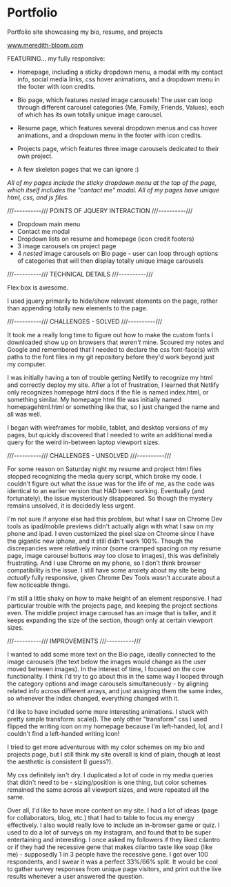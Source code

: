 # Portfolio
Portfolio site showcasing my bio, resume, and projects

www.meredith-bloom.com

FEATURING... my fully responsive:
 - Homepage,
    including a sticky dropdown menu,
    a modal with my contact info,
    social media links,
    css hover animations,
    and a dropdown menu in the footer with icon credits.

 - Bio page,
    which features *nested* image carousels!
    The user can loop through different carousel categories (Me, Family, Friends, Values), each of which has its own totally unique image carousel.

 - Resume page,
    which features several dropdown menus and css hover animations,
    and a dropdown menu in the footer with icon credits.

 - Projects page,
    which features three image carousels dedicated to their own project.

 - A few skeleton pages that we can ignore :)

*All of my pages include the sticky dropdown menu at the top of the page, which itself includes the "contact me" modal.*
*All of my pages have unique html, css, and js files.*


///----------///  POINTS OF JQUERY INTERACTION  ///----------///
- Dropdown main menu
- Contact me modal
- Dropdown lists on resume and homepage (icon credit footers)
- 3 image carousels on project page
- 4 *nested* image carousels on Bio page - user can loop through options of categories that will then display totally unique image carousels



///----------///  TECHNICAL DETAILS ///----------///

Flex box is awesome.

I used jquery primarily to hide/show relevant elements on the page, rather than appending totally new elements to the page.


///----------///  CHALLENGES - SOLVED  ///----------///

It took me a really long time to figure out how to make the custom fonts I downloaded show up on browsers that *weren't* mine. Scoured my notes and Google and remembered that I needed to declare the css font-face(s) with paths to the font files in my git repository before they'd work beyond just my computer.

I was initially having a ton of trouble getting Netlify to recognize my html and correctly deploy my site. After a lot of frustration, I learned that Netlify only recognizes homepage html docs if the file is named index.html, or something similar. My homepage html file was initially named homepagehtml.html or something like that, so I just changed the name and all was well.

I began with wireframes for mobile, tablet, and desktop versions of my pages, but
quickly discovered that I needed to write an additional media query for the weird in-between laptop viewport sizes.


///----------///  CHALLENGES - UNSOLVED  ///----------///

For some reason on Saturday night my resume and project html files stopped recognizing the media query script, which broke my code. I couldn't figure out what the issue was for the life of me, as the code was identical to an earlier version that HAD been working. Eventually (and fortunately), the issue mysteriously disappeared. So though the mystery remains unsolved, it is decidedly less urgent.

I'm not sure if anyone else had this problem, but what I saw on Chrome Dev tools as ipad/mobile previews didn't actually align with what I saw on my phone and ipad. I even customized the pixel size on Chrome since I have the gigantic new iphone, and it still didn't work 100%. Though the discrepancies were relatively minor (some cramped spacing on my resume page, image carousel buttons way too close to images), this was definitely frustrating. And I use Chrome on my phone, so I don't think browser compatibility is the issue. I still have some anxiety about my site being *actually* fully responsive, given Chrome Dev Tools wasn't accurate about a few noticeable things.

I'm still a little shaky on how to make height of an element responsive. I had particular trouble with the projects page, and keeping the project sections even. The middle project image carousel has an image that is taller, and it keeps expanding the size of the section, though only at certain viewport sizes.


///----------/// IMPROVEMENTS ///----------///

I wanted to add some more text on the Bio page, ideally connected to the image carousels (the text below the images would change as the user moved between images). In the interest of time, I focused on the core functionality. I think I'd try to go about this in the same way I looped through the category options and image carousels simultaneously - by aligning related info across different arrays, and just assigning them the same index, so whenever the index changed, everything changed with it.

I'd like to have included some more interesting animations. I stuck with pretty simple transform: scale(). The only other "transform" css I used flipped the writing icon on my homepage because I'm left-handed, lol, and I couldn't find a left-handed writing icon!

I tried to get more adventurous with my color schemes on my bio and projects page, but I still think my site overall is kind of plain, though at least the aesthetic is consistent (I guess?).

My css definitely isn't dry. I duplicated a lot of code in my media queries that didn't need to be - sizing/position is one thing, but color schemes remained the same across all viewport sizes, and were repeated all the same.

Over all, I'd like to have more content on my site. I had a lot of ideas (page for collaborators, blog, etc.) that I had to table to focus my energy effectively. I also would really love to include an in-browser game or quiz. I used to do a lot of surveys on my instagram, and found that to be super entertaining and interesting. I once asked my followers if they liked cilantro or if they had the recessive gene that makes cilantro taste like soap (like me) - supposedly 1 in 3 people have the recessive gene. I got over 100 respondents, and I swear it was a perfect 33%/66% split. It would be cool to gather survey responses from unique page visitors, and print out the live results whenever a user answered the question.

